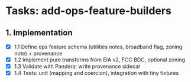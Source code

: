 # Tasks: add-ops-feature-builders

## 1. Implementation

- [x] 1.1 Define ops feature schema (utilities notes, broadband flag, zoning note) + provenance
- [x] 1.2 Implement pure transforms from EIA v2, FCC BDC, optional zoning
- [x] 1.3 Validate with Pandera; write provenance sidecar
- [x] 1.4 Tests: unit (mapping and coercion), integration with tiny fixtures
